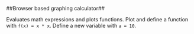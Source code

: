 ##Browser based graphing calculator##

Evaluates math expressions and plots functions. Plot and define a function with `f(x) = x * x`. Define a new variable with `a = 10`.
